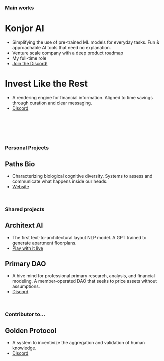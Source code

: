 ### Main works
# Konjor AI
- Simplifying the use of pre-trained ML models for everyday tasks. Fun & approachable AI tools that need no explanation.
- Venture scale company with a deep product roadmap
- My full-time role
- [Join the Discord!](https://discord.gg/4tAgPUJmBk)

# Invest Like the Rest
- A rendering engine for financial information. Aligned to time savings through curation and clear messaging.
- [Discord](https://discord.gg/aHDTKG7chU)

&nbsp;

&nbsp;
---

### Personal Projects
## Paths Bio
- Characterizing biological cognitive diversity. Systems to assess and communicate what happens inside our heads.
- [Website](https://Paths.bio)

&nbsp;

### Shared projects
## Architext AI
- The first text-to-architectural layout NLP model. A GPT trained to generate apartment floorplans.
- [Play with it live](https://architext.design)

## Primary DAO
- A hive mind for professional primary research, analysis, and financial modeling. A member-operated DAO that seeks to price assets without assumptions.
- [Discord](https://discord.gg/Sc7mTYTfsA)

&nbsp;

### Contributor to...
## Golden Protocol
- A system to incentivize the aggregation and validation of human knowledge.
- [Discord](https://discord.gg/golden-protocol) 
